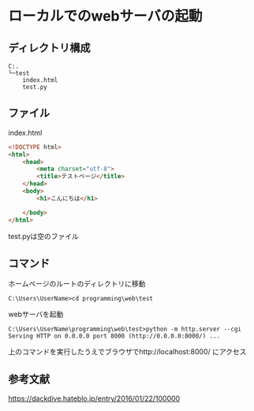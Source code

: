 # ローカルでのwebサーバの起動

## ディレクトリ構成
```
C:.
└─test
    index.html
    test.py
```

## ファイル
index.html
```html
<!DOCTYPE html>
<html>
    <head>
        <meta charset="utf-8">
        <title>テストページ</title>
    </head>
    <body>
        <h1>こんにちは</h1>

    </body>
</html>
```

test.pyは空のファイル


## コマンド
ホームページのルートのディレクトリに移動
```
C:\Users\UserName>cd programming\web\test
```

webサーバを起動
```
C:\Users\UserName\programming\web\test>python -m http.server --cgi
Serving HTTP on 0.0.0.0 port 8000 (http://0.0.0.0:8000/) ...
```
上のコマンドを実行したうえでブラウザでhttp://localhost:8000/ にアクセス

## 参考文献
https://dackdive.hateblo.jp/entry/2016/01/22/100000

